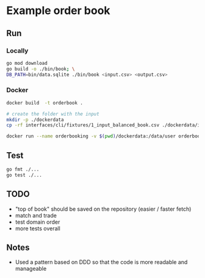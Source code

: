 # Example order book

## Run

### Locally

```sh
go mod download
go build -o ./bin/book; \
DB_PATH=bin/data.sqlite ./bin/book <input.csv> <output.csv>
```

### Docker

```sh
docker build  -t orderbook .

# create the folder with the input
mkdir -p ./dockerdata
cp -rf interfaces/cli/fixtures/1_input_balanced_book.csv ./dockerdata/input.csv

docker run --name orderbooking -v $(pwd)/dockerdata:/data/user orderbook
```

## Test

```sh
go fmt ./...
go test ./...
```

## TODO

- "top of book" should be saved on the repository (easier / faster fetch)
- match and trade
- test domain order
- more tests overall

## Notes

- Used a pattern based on DDD so that the code is more readable and manageable
